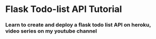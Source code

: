 # Flask Todo-list API Tutorial

### Learn to create and deploy a flask todo list API on heroku, video series on my youtube channel
